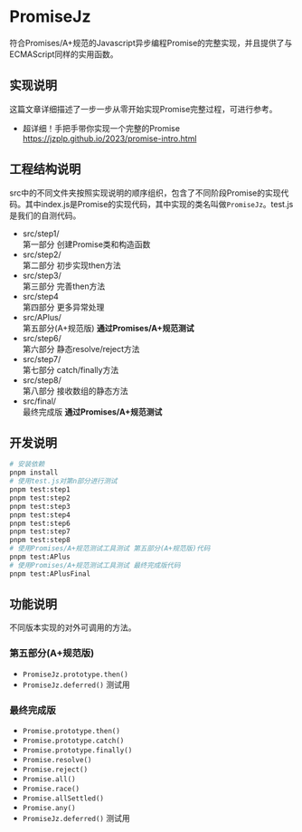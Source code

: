 # PromiseJz
符合Promises/A+规范的Javascript异步编程Promise的完整实现，并且提供了与ECMAScript同样的实用函数。

## 实现说明
这篇文章详细描述了一步一步从零开始实现Promise完整过程，可进行参考。

- 超详细！手把手带你实现一个完整的Promise\
  https://jzplp.github.io/2023/promise-intro.html

## 工程结构说明
src中的不同文件夹按照实现说明的顺序组织，包含了不同阶段Promise的实现代码。其中index.js是Promise的实现代码，其中实现的类名叫做`PromiseJz`。test.js是我们的自测代码。

- src/step1/\
  第一部分 创建Promise类和构造函数
- src/step2/\
  第二部分 初步实现then方法
- src/step3/\
  第三部分 完善then方法
- src/step4\
  第四部分 更多异常处理
- src/APlus/\
  第五部分(A+规范版) **通过Promises/A+规范测试**
- src/step6/\
  第六部分 静态resolve/reject方法
- src/step7/\
  第七部分 catch/finally方法
- src/step8/\
  第八部分 接收数组的静态方法
- src/final/\
  最终完成版 **通过Promises/A+规范测试**

## 开发说明
```sh
# 安装依赖
pnpm install
# 使用test.js对第n部分进行测试
pnpm test:step1
pnpm test:step2
pnpm test:step3
pnpm test:step4
pnpm test:step6
pnpm test:step7
pnpm test:step8
# 使用Promises/A+规范测试工具测试 第五部分(A+规范版)代码
pnpm test:APlus
# 使用Promises/A+规范测试工具测试 最终完成版代码
pnpm test:APlusFinal
```

## 功能说明
不同版本实现的对外可调用的方法。

### 第五部分(A+规范版)
- `PromiseJz.prototype.then()`
- `PromiseJz.deferred()` 测试用

### 最终完成版
- `Promise.prototype.then()`
- `Promise.prototype.catch()`
- `Promise.prototype.finally()`
- `Promise.resolve()`
- `Promise.reject()`
- `Promise.all()`
- `Promise.race()`
- `Promise.allSettled()`
- `Promise.any()`
- `PromiseJz.deferred()` 测试用
